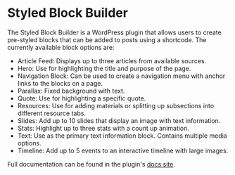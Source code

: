 # Styled Block Builder

The Styled Block Builder is a WordPress plugin that allows users to create pre-styled blocks that can be added to posts using a shortcode. The currently available block options are:

- Article Feed: Displays up to three articles from available sources.
- Hero: Use for highlighting the title and purpose of the page.
- Navigation Block: Can be used to create a navigation menu with anchor links to the blocks on a page.
- Parallax: Fixed background with text.
- Quote: Use for highlighting a specific quote.
- Resources: Use for adding materials or splitting up subsections into different resource tabs.
- Slides: Add up to 10 slides that display an image with text information.
- Stats: Highlight up to three stats with a count up animation.
- Text: Use as the primary text information block. Contains multiple media options.
- Timeline: Add up to 5 events to an interactive timeline with large images.

Full documentation can be found in the plugin's [docs site](https://iip-design.github.io/styled-block-builder).
